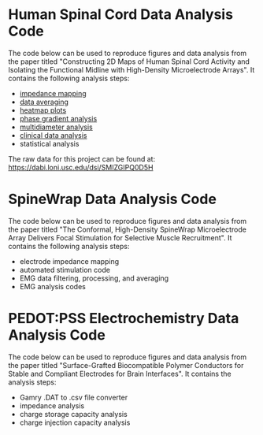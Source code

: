 # Human Spinal Cord Data Analysis Code

The code below can be used to reproduce figures and data analysis from the paper titled "Constructing 2D Maps of Human Spinal Cord Activity and Isolating the Functional Midline with High-Density Microelectrode Arrays". It contains the following analysis steps:
+ [impedance mapping](https://github.com/srussman/srussman.github.io/tree/main/impedance%20mapping)
+ [data averaging](https://github.com/srussman/srussman.github.io/tree/main/data%20averaging)
+ [heatmap plots](https://github.com/srussman/srussman.github.io/tree/main/paper%20figures)
+ [phase gradient analysis](https://github.com/srussman/srussman.github.io/tree/main/paper%20figures/wavefront%20plots)
+ [multidiameter analysis](https://github.com/srussman/srussman.github.io/tree/main/paper%20figures)
+ [clinical data analysis](https://github.com/srussman/srussman.github.io/tree/main/paper%20figures/clinical_data)
+ statistical analysis

The raw data for this project can be found at: https://dabi.loni.usc.edu/dsi/SMIZGIPQ0D5H

# SpineWrap Data Analysis Code
The code below can be used to reproduce figures and data analysis from the paper titled "The Conformal, High-Density SpineWrap Microelectrode Array Delivers Focal Stimulation for Selective Muscle Recruitment". It contains the following analysis steps:

+ electrode impedance mapping
+ automated stimulation code
+ EMG data filtering, processing, and averaging
+ EMG analysis codes

# PEDOT:PSS Electrochemistry Data Analysis Code
The code below can be used to reproduce figures and data analysis from the paper titled "Surface-Grafted Biocompatible Polymer Conductors for Stable and Compliant Electrodes for Brain Interfaces". It contains the analysis steps:

+ Gamry .DAT to .csv file converter
+ impedance analysis
+ charge storage capacity analysis
+ charge injection capacity analysis
